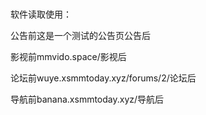 #
软件读取使用：

公告前这是一个测试的公告页公告后

影视前mmvido.space/影视后

论坛前wuye.xsmmtoday.xyz/forums/2/论坛后

导航前banana.xsmmtoday.xyz/导航后


